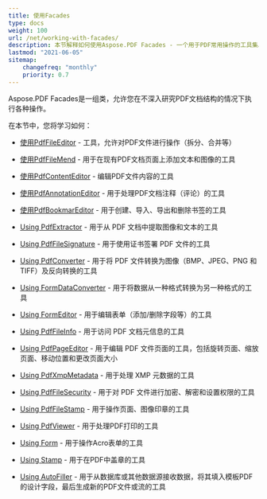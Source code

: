 ```yaml
---
title: 使用Facades
type: docs
weight: 100
url: /net/working-with-facades/
description: 本节解释如何使用Aspose.PDF Facades - 一个用于PDF常用操作的工具集。
lastmod: "2021-06-05"
sitemap:
    changefreq: "monthly"
    priority: 0.7
---
```


Aspose.PDF Facades是一组类，允许您在不深入研究PDF文档结构的情况下执行各种操作。

在本节中，您将学习如何：

- [使用PdfFileEditor](/pdf/net/pdffileeditor-class/) - 工具，允许对PDF文件进行操作（拆分、合并等）
- [使用PdfFileMend](/pdf/net/pdffilemend-class/) - 用于在现有PDF文档页面上添加文本和图像的工具
- [使用PdfContentEditor](/pdf/net/pdfcontenteditor-class/) - 编辑PDF文件内容的工具
- [使用PdfAnnotationEditor](/pdf/net/pdfannotationeditor-class/) - 用于处理PDF文档注释（评论）的工具

- [使用PdfBookmarEditor](/pdf/net/working-with-bookmarks-facades/) - 用于创建、导入、导出和删除书签的工具
- [Using PdfExtractor](/pdf/net/pdfextractor-class/) - 用于从 PDF 文档中提取图像和文本的工具
- [Using PdfFileSignature](/pdf/net/pdffilesignature-class/) - 用于使用证书签署 PDF 文件的工具
- [Using PdfConverter](/pdf/net/pdfconverter-class/) - 用于将 PDF 文件转换为图像（BMP、JPEG、PNG 和 TIFF）及反向转换的工具
- [Using FormDataConverter](/pdf/net/formdataconverter-class/) - 用于将数据从一种格式转换为另一种格式的工具
- [Using FormEditor](/pdf/net/formeditor-class/) - 用于编辑表单（添加/删除字段等）的工具
- [Using PdfFileInfo](/pdf/net/pdffileinfo-class/) - 用于访问 PDF 文档元信息的工具
- [Using PdfPageEditor](/pdf/net/pdfpageeditor-class/) - 用于编辑 PDF 文件页面的工具，包括旋转页面、缩放页面、移动位置和更改页面大小
- [Using PdfXmpMetadata](/pdf/net/pdfxmpmetadata-class/) - 用于处理 XMP 元数据的工具

- [Using PdfFileSecurity](/pdf/net/pdffilesecurity-class/) - 用于对 PDF 文件进行加密、解密和设置权限的工具
- [Using PdfFileStamp](/pdf/net/pdffilestamp-class/) - 用于操作页面、图像印章的工具
- [Using PdfViewer](/pdf/net/pdfviewer-class/) - 用于处理PDF打印的工具
- [Using Form](/pdf/net/form-class/) - 用于操作Acro表单的工具
- [Using Stamp](/pdf/net/stamp-class/) - 用于在PDF中盖章的工具
- [Using AutoFiller](/pdf/net/autofiller-class/) - 用于从数据库或其他数据源接收数据，将其填入模板PDF的设计字段，最后生成新的PDF文件或流的工具